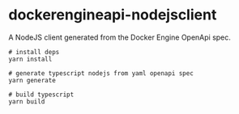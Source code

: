 # dockerengineapi-nodejsclient
A NodeJS client generated from the Docker Engine OpenApi spec.

```
# install deps
yarn install

# generate typescript nodejs from yaml openapi spec
yarn generate

# build typescript
yarn build
```